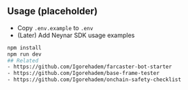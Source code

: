 ## Usage (placeholder)
- Copy `.env.example` to `.env`
- (Later) Add Neynar SDK usage examples

```bash
npm install
npm run dev
## Related
- https://github.com/Igorehadem/farcaster-bot-starter
- https://github.com/Igorehadem/base-frame-tester
- https://github.com/Igorehadem/onchain-safety-checklist
